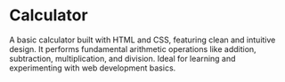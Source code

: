 # Calculator
A basic calculator built with HTML and CSS, featuring clean and intuitive design. It performs fundamental arithmetic operations like addition, subtraction, multiplication, and division. Ideal for learning and experimenting with web development basics.
